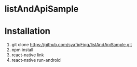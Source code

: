 # listAndApiSample

# Installation

1. git clone https://github.com/syafiqFiqq/listAndApiSample.git
2. npm install
3. react-native link
4. react-native run-android
